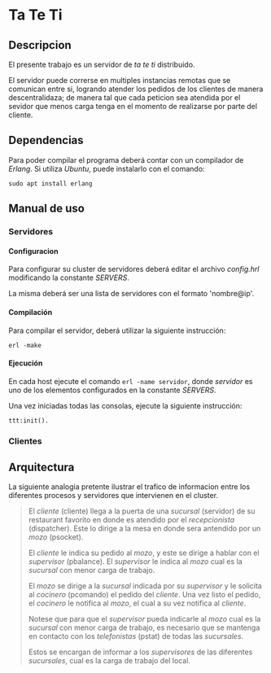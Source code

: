 # Ta Te Ti #

## Descripcion ##

El presente trabajo es un servidor de *ta te ti* distribuido.

El servidor puede correrse en multiples instancias remotas que se comunican
entre si, logrando atender los pedidos de los clientes de manera descentralidaza;
de manera tal que cada peticion sea atendida por el sevidor que menos carga
tenga en el momento de realizarse por parte del cliente.

## Dependencias ##

Para poder compilar el programa deberá contar con un compilador de *Erlang*.
Si utiliza *Ubuntu*, puede instalarlo con el comando:

```shell
sudo apt install erlang
```

## Manual de uso ##

### Servidores ###

#### Configuracion ####

Para configurar su cluster de servidores deberá editar el archivo *config.hrl*
modificando la constante *SERVERS*.

La misma deberá ser una lista de servidores con el formato 'nombre@ip'.

#### Compilación ####

Para compilar el servidor, deberá utilizar la siguiente instrucción:

```shell
erl -make
```

#### Ejecución ####

En cada host ejecute el comando `erl -name servidor`, donde *servidor* es uno
de los elementos configurados en la constante *SERVERS*.

Una vez iniciadas todas las consolas, ejecute la siguiente instrucción:

```
ttt:init().
```

### Clientes ###

## Arquitectura ##

La siguiente analogia pretente ilustrar el trafico de informacion entre los
diferentes procesos y servidores que intervienen en el cluster.

> El *cliente* (cliente) llega a la puerta de una *sucursal* (servidor)
> de su restaurant favorito en donde es atendido por el *recepcionista*
> (dispatcher). Este lo dirige a la mesa en donde sera antendido por un *mozo*
> (psocket).
>
> El *cliente* le indica su pedido al *mozo*, y este se dirige a hablar con el
> *supervisor* (pbalance). El *supervisor* le indica al *mozo* cual es la
> *sucursal* con menor carga de trabajo.
>
> El *mozo* se dirige a la *sucursal* indicada por su *supervisor* y le solicita
> al *cocinero* (pcomando) el pedido del *cliente*. Una vez listo el pedido,
> el *cocinero* le notifica al *mozo*, el cual a su vez notifica al *cliente*.
>
> Notese que para que el *supervisor* pueda indicarle al *mozo* cual es la
> *sucursal* con menor carga de trabajo, es necesario que se mantenga en contacto
> con los *telefonistas* (pstat) de todas las *sucursales*.
>
> Estos se encargan de informar a los *supervisores* de las diferentes
> *sucursales*, cual es la carga de trabajo del local.
